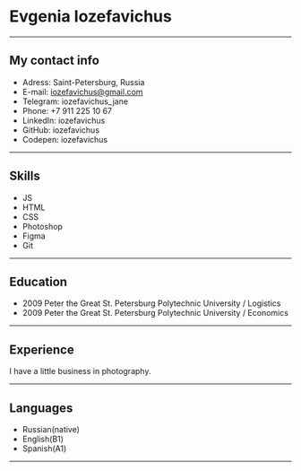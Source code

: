 # Evgenia Iozefavichus
----------------------------------
## My contact info

* Adress: Saint-Petersburg, Russia
* E-mail: iozefavichus@gmail.com
* Telegram: iozefavichus_jane
* Phone: +7 911 225 10 67
* LinkedIn: iozefavichus
* GitHub: iozefavichus
* Codepen: iozefavichus

----------------------------------
## Skills

* JS
* HTML
* CSS
* Photoshop
* Figma
* Git

--------------------------------------

## Education

* 2009 Peter the Great St. Petersburg Polytechnic University / Logistics
* 2009 Peter the Great St. Petersburg Polytechnic University / Economics

--------------------------------------

## Experience

I have a little business in photography.

------------------------------------
## Languages

* Russian(native)
* English(B1)
* Spanish(A1)

-----------------------------------

